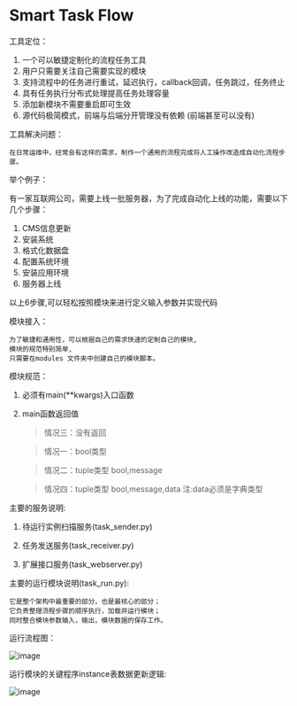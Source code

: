 # Smart Task Flow

工具定位：

1. 一个可以敏捷定制化的流程任务工具
2. 用户只需要关注自己需要实现的模块
3. 支持流程中的任务进行重试，延迟执行，callback回调，任务跳过，任务终止
4. 具有任务执行分布式处理提高任务处理容量
5. 添加新模块不需要重启即可生效
6. 源代码极简模式，前端与后端分开管理没有依赖 (前端甚至可以没有)

工具解决问题：

	在日常运维中，经常会有这样的需求，制作一个通用的流程完成将人工操作改造成自动化流程步骤。

举个例子：

有一家互联网公司，需要上线一批服务器，为了完成自动化上线的功能，需要以下几个步骤：
1. CMS信息更新
2. 安装系统
3. 格式化数据盘
4. 配置系统环境
5. 安装应用环境
6. 服务器上线

以上6步骤,可以轻松按照模块来进行定义输入参数并实现代码

模块接入：

	为了敏捷和通用性，可以根据自己的需求快速的定制自己的模块,
	模块的规范特别简单,
	只需要在modules 文件夹中创建自己的模块脚本。

模块规范：

1. 必须有main(**kwargs)入口函数
2. main函数返回值

	> 情况三：没有返回

	> 情况一：bool类型

	> 情况二：tuple类型 bool,message 

	> 情况四：tuple类型 bool,message,data 注:data必须是字典类型

主要的服务说明:

1. 待运行实例扫描服务(task_sender.py)   

2. 任务发送服务(task_receiver.py)   

3. 扩展接口服务(task_webserver.py)

主要的运行模块说明(task_run.py):

	它是整个架构中最重要的部分，也是最核心的部分；
	它负责整理流程步骤的顺序执行，加载并运行模块；
	同时整合模块参数输入，输出，模块数据的保存工作。

运行流程图：

![image](https://github.com/jiangxianfu/smarttaskflow/blob/master/schema.png)


运行模块的关键程序instance表数据更新逻辑:

![image](https://github.com/jiangxianfu/smarttaskflow/blob/master/task_run_flow.png)
